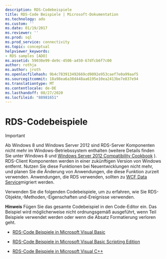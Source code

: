 ```yaml
---
description: RDS-Codebeispiele
title: RDS-Code Beispiele | Microsoft-Dokumentation
ms.technology: ado
ms.custom: ''
ms.date: 01/19/2017
ms.reviewer: ''
ms.prod: sql
ms.prod_service: connectivity
ms.topic: conceptual
helpviewer_keywords:
- RDS samples [ADO]
ms.assetid: 59030e99-de9c-4506-a450-67dfcb6f7c00
author: rothja
ms.author: jroth
ms.openlocfilehash: 9b4c783913492669cd9092e953caef7e0a99aaf5
ms.sourcegitcommit: 18a98ea6a30d448aa6195e10ea2413be7e837e94
ms.translationtype: MT
ms.contentlocale: de-DE
ms.lasthandoff: 08/27/2020
ms.locfileid: "88981651"
---
```

# <a name="rds-code-examples"></a>RDS-Codebeispiele
> [!IMPORTANT]
>  Ab Windows 8 und Windows Server 2012 sind RDS-Server Komponenten nicht mehr im Windows-Betriebssystem enthalten (weitere Details finden Sie unter Windows 8 und [Windows Server 2012 Compatibility Cookbook](https://www.microsoft.com/download/details.aspx?id=27416) ). RDS-Client Komponenten werden in einer zukünftigen Version von Windows entfernt. Nutzen Sie diese Funktionen bei Neuentwicklungen nicht mehr, und planen Sie die Änderung von Anwendungen, die diese Funktion zurzeit verwenden. Anwendungen, die RDS verwenden, sollten zu [WCF Data Service](https://go.microsoft.com/fwlink/?LinkId=199565)migriert werden.  
  
 Verwenden Sie die folgenden Codebeispiele, um zu erfahren, wie Sie RDS-Objekte,-Methoden,-Eigenschaften und-Ereignisse verwenden.  
  
 **Hinweis** Fügen Sie das gesamte Codebeispiel in den Code-Editor ein. Das Beispiel wird möglicherweise nicht ordnungsgemäß ausgeführt, wenn Teil Beispiele verwendet werden oder wenn die Absatz Formatierung verloren geht.  
  
-   [RDS-Code Beispiele in Microsoft Visual Basic](./rds-code-examples-in-visual-basic.md)  
  
-   [RDS-Code Beispiele in Microsoft Visual Basic Scripting Edition](./rds-code-examples-in-vbscript.md)  
  
-   [RDS-Code Beispiele in Microsoft Visual C++](./rds-code-examples-in-visual-c.md)